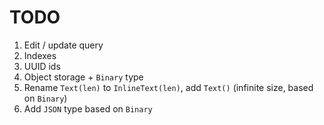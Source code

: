 # TODO

1. Edit / update query
1. Indexes
1. UUID ids
1. Object storage + `Binary` type
1. Rename `Text(len)` to `InlineText(len)`, add `Text()` (infinite size, based on `Binary`)
1. Add `JSON` type based on `Binary`
